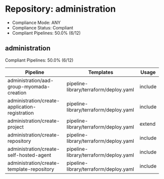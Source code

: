 # Repository: administration

- Compliance Mode: ANY
- Compliance Status: Compliant
- Compliant Pipelines: 50.0% (6/12)

## administration

Compliant Pipelines: 50.0% (6/12)

| Pipeline | Templates | Usage |
|----------|-----------|--------|
| administration/aad-group-myomada-creation | pipeline-library/terraform/deploy.yaml | include |
| administration/create-application-registration | pipeline-library/terraform/deploy.yaml | include |
| administration/create-project | pipeline-library/terraform/deploy.yaml | extend |
| administration/create-repository | pipeline-library/terraform/deploy.yaml | include |
| administration/create-self-hosted-agent | pipeline-library/terraform/deploy.yaml | include |
| administration/create-template-repository | pipeline-library/terraform/deploy.yaml | include |
